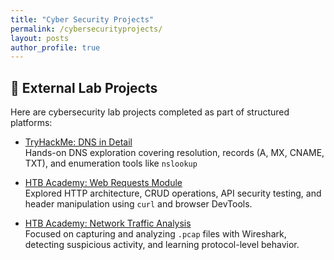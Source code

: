 ```yaml
---
title: "Cyber Security Projects"
permalink: /cybersecurityprojects/
layout: posts
author_profile: true
---
```

## 🔗 External Lab Projects

Here are cybersecurity lab projects completed as part of structured platforms:

- [TryHackMe: DNS in Detail](https://tryhackme.com/room/dnsindetail)  
  Hands-on DNS exploration covering resolution, records (A, MX, CNAME, TXT), and enumeration tools like  `nslookup`

- [HTB Academy: Web Requests Module](https://academy.hackthebox.com/achievement/badge/cb163662-43a1-11f0-bcfdbea50ffe6cb4)  
  Explored HTTP architecture, CRUD operations, API security testing, and header manipulation using `curl` and browser DevTools.

- [HTB Academy: Network Traffic Analysis](https://academy.hackthebox.com/achievement/1918558/81)  
  Focused on capturing and analyzing `.pcap` files with Wireshark, detecting suspicious activity, and learning protocol-level behavior.
